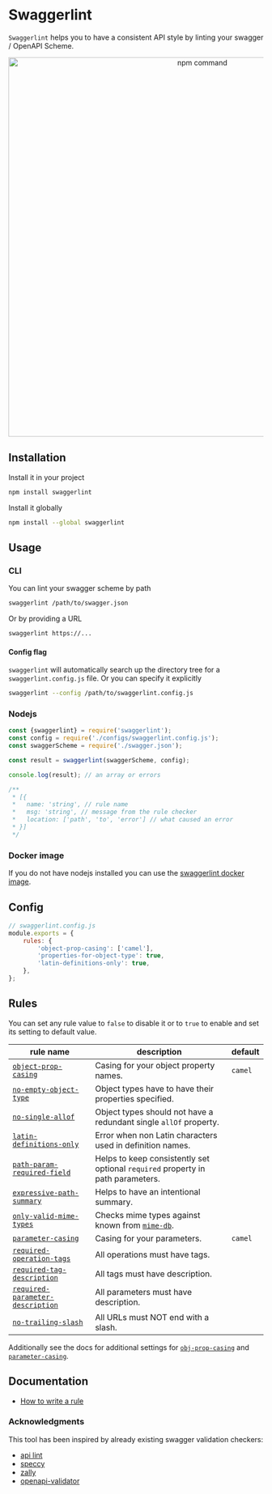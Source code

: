 # Swaggerlint

`Swaggerlint` helps you to have a consistent API style by linting your swagger / OpenAPI Scheme.

<p align="center"><img src="https://user-images.githubusercontent.com/5817809/72013495-0b443700-326f-11ea-9549-84dce1ec861e.png" width="750" alt="npm command"></p>

## Installation

Install it in your project

```sh
npm install swaggerlint
```

Install it globally

```sh
npm install --global swaggerlint
```

## Usage

### CLI

You can lint your swagger scheme by path

```sh
swaggerlint /path/to/swagger.json
```

Or by providing a URL

```sh
swaggerlint https://...
```

#### Config flag

`swaggerlint` will automatically search up the directory tree for a `swaggerlint.config.js` file. Or you can specify it explicitly

```sh
swaggerlint --config /path/to/swaggerlint.config.js
```

### Nodejs

```js
const {swaggerlint} = require('swaggerlint');
const config = require('./configs/swaggerlint.config.js');
const swaggerScheme = require('./swagger.json');

const result = swaggerlint(swaggerScheme, config);

console.log(result); // an array or errors

/**
 * [{
 *   name: 'string', // rule name
 *   msg: 'string', // message from the rule checker
 *   location: ['path', 'to', 'error'] // what caused an error
 * }]
 */
```

### Docker image

If you do not have nodejs installed you can use the [swaggerlint docker image](https://hub.docker.com/r/antonk52/alpine-swaggerlint).

## Config

```js
// swaggerlint.config.js
module.exports = {
    rules: {
        'object-prop-casing': ['camel'],
        'properties-for-object-type': true,
        'latin-definitions-only': true,
    },
};
```

## Rules

You can set any rule value to `false` to disable it or to `true` to enable and set its setting to default value.

| rule name                                                                                | description                                                                     | default |
| ---------------------------------------------------------------------------------------- | ------------------------------------------------------------------------------- | ------- |
| [`object-prop-casing`](./src/rules/object-prop-casing/readme.md)                         | Casing for your object property names.                                          | `camel` |
| [`no-empty-object-type`](./src/rules/no-empty-object-type/readme.md)                     | Object types have to have their properties specified.                           |
| [`no-single-allof`](./src/rules/no-single-allof/readme.md)                               | Object types should not have a redundant single `allOf` property.               |
| [`latin-definitions-only`](./src/rules/latin-definitions-only/readme.md)                 | Error when non Latin characters used in definition names.                       |
| [`path-param-required-field`](./src/rules/path-param-required-field/readme.md)           | Helps to keep consistently set optional `required` property in path parameters. |
| [`expressive-path-summary`](./src/rules/expressive-path-summary/readme.md)               | Helps to have an intentional summary.                                           |
| [`only-valid-mime-types`](./src/rules/only-valid-mime-types/readme.md)                   | Checks mime types against known from [`mime-db`](https://npm.im/mime-db).       |
| [`parameter-casing`](./src/rules/parameter-casing/readme.md)                             | Casing for your parameters.                                                     | `camel` |
| [`required-operation-tags`](./src/rules/required-operation-tags/readme.md)               | All operations must have tags.                                                  |
| [`required-tag-description`](./src/rules/required-tag-description/readme.md)             | All tags must have description.                                                 |
| [`required-parameter-description`](./src/rules/required-parameter-description/readme.md) | All parameters must have description.                                           |
| [`no-trailing-slash`](./src/rules/no-trailing-slash/readme.md)                           | All URLs must NOT end with a slash.                                             |

Additionally see the docs for additional settings for [`obj-prop-casing`](./src/rules/object-prop-casing/readme.md) and [`parameter-casing`](./src/rules/parameter-casing/readme.md).

## Documentation

-   [How to write a rule](./docs/how-to-write-a-rule.md)

### Acknowledgments

This tool has been inspired by already existing swagger validation checkers:

-   [api lint](https://github.com/danielgtaylor/apilint)
-   [speccy](https://github.com/wework/speccy)
-   [zally](https://github.com/zalando/zally)
-   [openapi-validator](https://github.com/IBM/openapi-validator)
